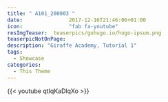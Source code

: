 ```yaml
---
title: " A101_200003 "
date:               2017-12-16T21:46:06+01:00
icon:               "fab fa-youtube"
resImgTeaser:  teaserpics/gohugo.io/hugo-ipsum.png
teaserpicNotOnPage:
description: "Giraffe Academy, Tutorial 1"
tags:
  - Showcase
categories:
  - This Theme
---
```


{{< youtube qtIqKaDlqXo >}}


